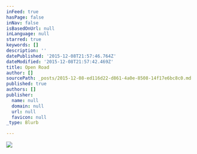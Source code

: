 ```yaml
---
inFeed: true
hasPage: false
inNav: false
isBasedOnUrl: null
inLanguage: null
starred: true
keywords: []
description: ''
datePublished: '2015-12-08T21:57:46.764Z'
dateModified: '2015-12-08T21:57:42.469Z'
title: Open Road
author: []
sourcePath: _posts/2015-12-08-ed116d22-d861-4a0e-8508-14f17e6bc8c0.md
published: true
authors: []
publisher:
  name: null
  domain: null
  url: null
  favicon: null
_type: Blurb

---
```

![](https://the-grid-user-content.s3-us-west-2.amazonaws.com/cb553cd6-fb03-4b18-9386-f7a221087ac1.jpg)